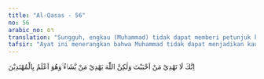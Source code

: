 ```yaml
---
title: "Al-Qasas - 56"
no: 56
arabic_no: ٥٦
translation: "Sungguh, engkau (Muhammad) tidak dapat memberi petunjuk kepada orang yang engkau kasihi, tetapi Allah memberi petunjuk kepada orang yang Dia kehendaki, dan Dia lebih mengetahui orang-orang yang mau menerima  petunjuk."
tafsir: "Ayat ini menerangkan bahwa Muhammad tidak dapat menjadikan kaumnya untuk taat dan menganut agama yang dibawanya, sekalipun ia berusaha sekuat tenaga. Ia hanya berkewajiban menyampaikan dan hanya Allah yang akan memberi petunjuk kepada orang yang dikehendaki-Nya. Dia yang mempunyai kebijaksanaan yang mendalam dan alasan yang cukup. Hal tersebut ditegaskan pula pada ayat lain di dalam Al-Qur'an.\n\nBukanlah kewajibanmu (Muhammad) menjadikan mereka mendapat petunjuk, tetapi Allah-lah yang memberi petunjuk kepada siapa yang Dia kehendaki. (al-Baqarah/2: 272) \n\nDan firman-Nya:\n\nDan kebanyakan manusia tidak akan beriman walaupun engkau sangat menginginkannya. (Yusuf/12:103)\n\nPada akhir ayat ini, Allah menegaskan bahwa Dia lebih mengetahui siapa orang-orang yang bersedia dan pantas menerima hidayah itu. Di antara mereka ialah orang-orang Ahli Kitab yang pernah dikisahkan peristiwanya pada ayat-ayat yang lalu. Sebaliknya orang-orang yang tidak bersedia menerima hidayah seperti beberapa kerabat Nabi, maka hidayah tidak akan diberikan kepada mereka."
---
```


اِنَّكَ لَا تَهْدِيْ مَنْ اَحْبَبْتَ وَلٰكِنَّ اللّٰهَ يَهْدِيْ مَنْ يَّشَاۤءُ ۚوَهُوَ اَعْلَمُ بِالْمُهْتَدِيْنَ 
